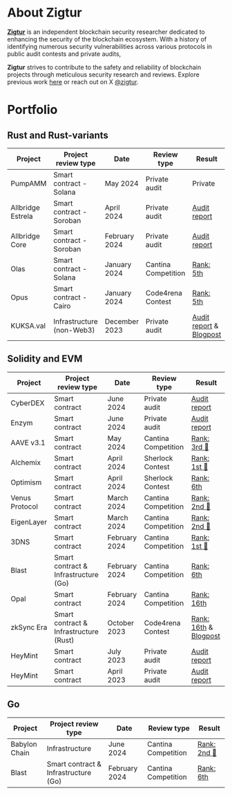 # About Zigtur

[**Zigtur**](https://x.com/zigtur) is an independent blockchain security researcher dedicated to enhancing the security of the blockchain ecosystem.
With a history of identifying numerous security vulnerabilities across various protocols in public audit contests and private audits,

**Zigtur** strives to contribute to the safety and reliability of blockchain projects through meticulous security research and reviews.
Explore previous work [here](https://cantina.xyz/u/zigtur) or reach out on X [@zigtur](https://x.com/zigtur).

# Portfolio

## Rust and Rust-variants

| Project              | Project review type           | Date              | Review type         | Result          |
|----------------------|-------------------------------|-------------------|---------------------|-----------------|
| PumpAMM              | Smart contract - Solana       | May 2024          | Private audit       |  Private        |
| Allbridge Estrela    | Smart contract - Soroban      | April 2024        | Private audit       | [Audit report](https://allbridge.io/assets/docs/reports/24-03-1573-REP-Allbridge-Estrela-Review-V1.1.pdf) |
| Allbridge Core       | Smart contract - Soroban      | February 2024     | Private audit       | [Audit report](https://allbridge.io/assets/docs/reports/24-01-1500-REP-Allbridge%20Soroban%20Bridge-v1.2.pdf) |
| Olas                 | Smart contract - Solana       | January 2024      | Cantina Competition | [Rank: 5th](https://twitter.com/cantinaxyz/status/1769846698514231628) |
| Opus                 | Smart contract - Cairo        | January 2024      | Code4rena Contest   | [Rank: 5th](https://code4rena.com/audits/2024-01-opus) |
| KUKSA.val            | Infrastructure (non-Web3)     | December 2023     | Private audit       | [Audit report](https://ostif.org/wp-content/uploads/2024/05/Kuksaaudit1.2.pdf) & [Blogpost](https://blog.quarkslab.com/audit-of-kuksa-the-open-source-shared-building-blocks-for-software-defined-vehicles.html) |

## Solidity and EVM

| Project              | Project review type | Date              | Review type         | Result                                                                    |
|----------------------|---------------------|-------------------|---------------------|---------------------------------------------------------------------------|
| CyberDEX             | Smart contract      | June 2024         | Private audit       | [Audit report](./reports/CyberDEX-PublicSale-Audit_V1.1.pdf)              |
| Enzym                | Smart contract      | June 2024         | Private audit       | [Audit report](./reports/Enzym-Vesting-Audit_V1.2.pdf)              |
| AAVE v3.1            | Smart contract      | May 2024          | Cantina Competition | [Rank: 3rd 🥉](https://twitter.com/cantinaxyz/status/1798461307257253910) |
| Alchemix             | Smart contract      | April 2024        | Sherlock Contest    | [Rank: 1st 🥇](https://twitter.com/sherlockdefi/status/1791075521968681093) |
| Optimism             | Smart contract      | April 2024        | Sherlock Contest    | [Rank: 6th ](https://twitter.com/sherlockdefi/status/1790839827635511674) |
| Venus Protocol       |Smart contract       | March 2024        | Cantina Competition | [Rank: 2nd 🥈](https://twitter.com/cantinaxyz/status/1786513787098468399) |
| EigenLayer           | Smart contract      | March 2024        | Cantina Competition | [Rank: 2nd 🥈](https://twitter.com/cantinaxyz/status/1779959887444820174)|
| 3DNS                 | Smart contract      | February 2024     | Cantina Competition | [Rank: 1st 🥇](https://twitter.com/cantinaxyz/status/1783920660357497035) |
| Blast                | Smart contract & Infrastructure (Go) | February 2024 | Cantina Competition  | [Rank: 6th](https://cantina.xyz/leaderboard/c90131b4-5c7c-4ebc-a1f3-8002d219bfe0) |
| Opal                 | Smart contract      | February 2024     | Cantina Competition | [Rank: 16th](https://twitter.com/cantinaxyz/status/1778504096326017172) |
| zkSync Era           | Smart contract & Infrastructure (Rust) | October 2023 | Code4rena Contest  | [Rank: 16th](https://code4rena.com/audits/2023-10-zksync-era) & [Blogpost](https://blog.quarkslab.com/zksync-transaction-workflow.html) |
|  HeyMint             | Smart contract      | July 2023         | Private audit       | [Audit report](https://github.com/zigtur/HeyMint-audit/tree/master/ERC1155)  |
|  HeyMint             | Smart contract      | April 2023        | Private audit       | [Audit report](https://github.com/zigtur/HeyMint-audit/tree/master/ERC721)  |

## Go

| Project              | Project review type | Date              | Review type         | Result                                                                    |
|----------------------|---------------------|-------------------|---------------------|---------------------------------------------------------------------------|
| Babylon Chain        | Infrastructure                       | June 2024     | Cantina Competition  | [Rank: 2nd 🥈](https://cantina.xyz/leaderboard/b7c7def5-1033-4a4c-809d-08e507fb3583) |
| Blast                | Smart contract & Infrastructure (Go) | February 2024 | Cantina Competition  | [Rank: 6th](https://cantina.xyz/leaderboard/c90131b4-5c7c-4ebc-a1f3-8002d219bfe0) |

